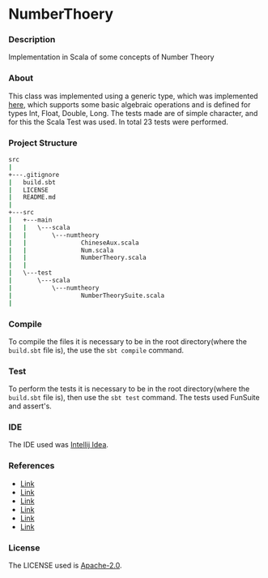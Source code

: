 # NumberThoery

### Description

Implementation in Scala of some concepts of Number Theory

### About 

This class was implemented using a generic type, which was implemented [here](https://github.com/JoaoVitorLeite/NumberThoery/blob/master/src/main/scala/numtheory/Num.scala), which supports some basic algebraic operations and is defined for types Int, Float, Double, Long. The tests made are of simple character, and for this the Scala Test was used. In total 23 tests were performed.

### Project Structure

```bash
src
|
+---.gitignore
|   build.sbt
|   LICENSE
|   README.md
|                               
+---src
|   +---main
|   |   \---scala
|   |       \---numtheory
|   |               ChineseAux.scala
|   |               Num.scala
|   |               NumberTheory.scala
|   |               
|   \---test
|       \---scala
|           \---numtheory
|                   NumberTheorySuite.scala
|                   

```

### Compile

To compile the files it is necessary to be in the root directory(where 
the `build.sbt` file is), the use the `sbt compile` command.

### Test

To perform the tests it is necessary to be in the root 
directory(where the `build.sbt` file is), then use the `sbt test` 
command. The tests used FunSuite and assert's.

### IDE

The IDE used was [Intellij Idea](https://www.jetbrains.com/idea/).

### References

* [Link](https://en.wikipedia.org/wiki/Sieve_of_Eratosthenes)
* [Link](https://en.wikipedia.org/wiki/Sieve_of_Sundaram)
* [Link](https://en.wikipedia.org/wiki/Sieve_of_Atkin)
* [Link](https://en.wikipedia.org/wiki/Chinese_remainder_theorem)
* [Link](https://en.wikipedia.org/wiki/Extended_Euclidean_algorithm)
* [Link](https://en.wikipedia.org/wiki/Euler%27s_totient_function)

### License

The LICENSE used is [Apache-2.0](https://github.com/JoaoVitorLeite/NumberThoery/blob/master/LICENSE).
